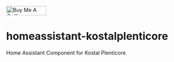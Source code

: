 <a href="https://www.buymeacoffee.com/ittv" target="_blank"><img src="https://cdn.buymeacoffee.com/buttons/default-orange.png" alt="Buy Me A Coffee" style="height: 25px !important;width: 108px !important;" ></a>

# homeassistant-kostalplenticore
Home Assistant Component for Kostal Plenticore 
